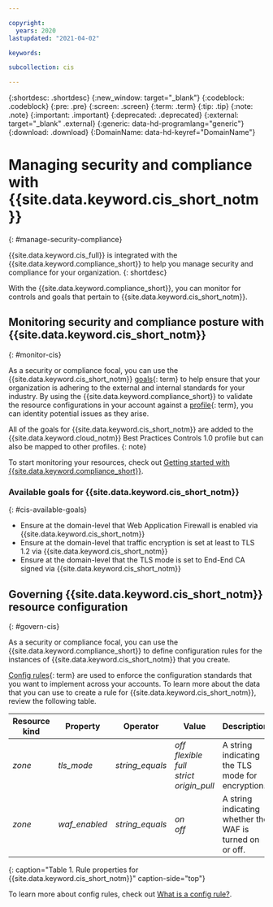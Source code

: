 ```yaml
---

copyright:
  years: 2020
lastupdated: "2021-04-02"

keywords:

subcollection: cis

---
```


{:shortdesc: .shortdesc}
{:new_window: target="_blank"}
{:codeblock: .codeblock}
{:pre: .pre}
{:screen: .screen}
{:term: .term}
{:tip: .tip}
{:note: .note}
{:important: .important}
{:deprecated: .deprecated}
{:external: target="_blank" .external}
{:generic: data-hd-programlang="generic"}
{:download: .download}
{:DomainName: data-hd-keyref="DomainName"}

# Managing security and compliance with {{site.data.keyword.cis_short_notm}}
{: #manage-security-compliance}

{{site.data.keyword.cis_full}} is integrated with the {{site.data.keyword.compliance_short}} to help you manage security and compliance for your organization.
{: shortdesc}

<!--Add the following sections as your service onboards to the Security and Compliance Center. You might have only monitoring or you might also have configuration enforcement. Also, if you only have one of the options, be sure to remove the bulleted list and write the following section as a sentence.-->

With the {{site.data.keyword.compliance_short}}, you can monitor for controls and goals that pertain to {{site.data.keyword.cis_short_notm}}.

## Monitoring security and compliance posture with {{site.data.keyword.cis_short_notm}}
{: #monitor-cis}

As a security or compliance focal, you can use the {{site.data.keyword.cis_short_notm}} [goals](x2117978){: term} to help ensure that your organization is adhering to the external and internal standards for your industry. By using the {{site.data.keyword.compliance_short}} to validate the resource configurations in your account against a [profile](x2034950){: term}, you can identity potential issues as they arise.

All of the goals for {{site.data.keyword.cis_short_notm}} are added to the {{site.data.keyword.cloud_notm}} Best Practices Controls 1.0 profile but can also be mapped to other profiles.
{: note}

To start monitoring your resources, check out [Getting started with {{site.data.keyword.compliance_short}}](/docs/security-compliance?topic=security-compliance-getting-started).

### Available goals for {{site.data.keyword.cis_short_notm}}
{: #cis-available-goals}

* Ensure at the domain-level that Web Application Firewall is enabled via {{site.data.keyword.cis_short_notm}}
* Ensure at the domain-level that traffic encryption is set at least to TLS 1.2 via {{site.data.keyword.cis_short_notm}}
* Ensure at the domain-level that the TLS mode is set to End-End CA signed via {{site.data.keyword.cis_short_notm}} 


## Governing {{site.data.keyword.cis_short_notm}} resource configuration
{: #govern-cis}

As a security or compliance focal, you can use the {{site.data.keyword.compliance_short}} to define configuration rules for the instances of {{site.data.keyword.cis_short_notm}} that you create.

[Config rules](#x3084914){: term} are used to enforce the configuration standards that you want to implement across your accounts. To learn more about the data that you can use to create a rule for {{site.data.keyword.cis_short_notm}}, review the following table.

| Resource kind | Property | Operator | Value | Description |
|---------------|----------|---------------|-------|-------------|
| *zone* | *tls_mode* | *string_equals*  | *off*<br/>*flexible*<br/>*full*<br/>*strict*<br/>*origin_pull*  | A string indicating the TLS mode for encryption. |
| *zone* | *waf_enabled* | *string_equals* | *on*<br/>*off* | A string indicating whether the WAF is turned on or off. |
{: caption="Table 1. Rule properties for {{site.data.keyword.cis_short_notm}}" caption-side="top"}

To learn more about config rules, check out [What is a config rule?](/docs/security-compliance?topic=security-compliance-what-is-rule).
